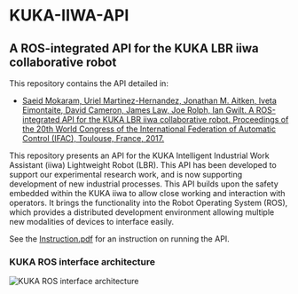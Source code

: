 # KUKA-IIWA-API
## A ROS-integrated API for the KUKA LBR iiwa collaborative robot

This repository contains the API detailed in:
- [Saeid Mokaram, Uriel Martinez-Hernandez, Jonathan M. Aitken, Iveta Eimontaite, David Cameron, James Law, Joe Rolph, Ian Gwilt. A ROS-integrated API for the KUKA LBR iiwa collaborative robot. Proceedings of the 20th World Congress of the International Federation of Automatic Control (IFAC), Toulouse, France, 2017.](https://www.researchgate.net/profile/Jonathan_Aitken2/publication/314516307_A_ROS-integrated_API_for_the_KUKA_LBR_iiwa_collaborative_robot/links/58ec9d6fa6fdcc43baf84a0b/A-ROS-integrated-API-for-the-KUKA-LBR-iiwa-collaborative-robot.pdf)

This repository presents an API for the KUKA Intelligent Industrial Work Assistant (iiwa) Lightweight Robot (LBR). This API has been developed to support our experimental research work, and is now supporting development of new industrial processes. This API builds upon the safety embedded within the KUKA iiwa to allow close working and interaction with operators. It brings the functionality into the Robot Operating System (ROS), which provides a distributed development environment allowing multiple new modalities of devices to interface easily.

See the [Instruction.pdf](https://github.com/jonaitken/KUKA-IIWA-API/blob/master/Instruction.pdf) for an instruction on running the API.

### KUKA ROS interface architecture
![KUKA ROS interface architecture](https://static.wixstatic.com/media/9516cc_5252ad3579cd4600a89f0de796218a8a~mv2_d_3176_2097_s_2.jpg/v1/crop/x_855,y_305,w_1410,h_1541/fill/w_620,h_680,al_c,q_85,usm_0.66_1.00_0.01/9516cc_5252ad3579cd4600a89f0de796218a8a~mv2_d_3176_2097_s_2.jpg)
